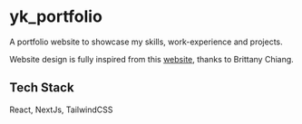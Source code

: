 # **yk_portfolio** 

A portfolio website to showcase my skills, work-experience and projects.

Website design is fully inspired from this [website](https://brittanychiang.com/), thanks to Brittany Chiang.



## Tech Stack

React, NextJs, TailwindCSS
